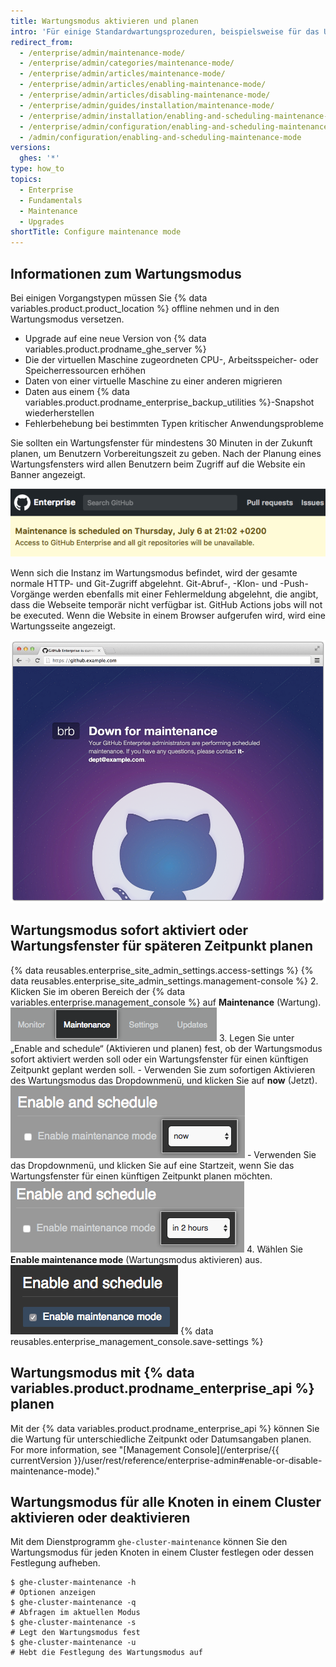 ```yaml
---
title: Wartungsmodus aktivieren und planen
intro: 'Für einige Standardwartungsprozeduren, beispielsweise für das Upgrade von {% data variables.product.product_location %} oder für das Wiederherstellen von Backups, muss die Instanz für die normale Verwendung offline genommen werden.'
redirect_from:
  - /enterprise/admin/maintenance-mode/
  - /enterprise/admin/categories/maintenance-mode/
  - /enterprise/admin/articles/maintenance-mode/
  - /enterprise/admin/articles/enabling-maintenance-mode/
  - /enterprise/admin/articles/disabling-maintenance-mode/
  - /enterprise/admin/guides/installation/maintenance-mode/
  - /enterprise/admin/installation/enabling-and-scheduling-maintenance-mode
  - /enterprise/admin/configuration/enabling-and-scheduling-maintenance-mode
  - /admin/configuration/enabling-and-scheduling-maintenance-mode
versions:
  ghes: '*'
type: how_to
topics:
  - Enterprise
  - Fundamentals
  - Maintenance
  - Upgrades
shortTitle: Configure maintenance mode
---
```


## Informationen zum Wartungsmodus

Bei einigen Vorgangstypen müssen Sie {% data variables.product.product_location %} offline nehmen und in den Wartungsmodus versetzen.
- Upgrade auf eine neue Version von {% data variables.product.prodname_ghe_server %}
- Die der virtuellen Maschine zugeordneten CPU-, Arbeitsspeicher- oder  Speicherressourcen erhöhen
- Daten von einer virtuelle Maschine zu einer anderen migrieren
- Daten aus einem {% data variables.product.prodname_enterprise_backup_utilities %}-Snapshot wiederherstellen
- Fehlerbehebung bei bestimmten Typen kritischer Anwendungsprobleme

Sie sollten ein Wartungsfenster für mindestens 30 Minuten in der Zukunft planen, um Benutzern Vorbereitungszeit zu geben. Nach der Planung eines Wartungsfensters wird allen Benutzern beim Zugriff auf die Website ein Banner angezeigt.

![Banner zur geplanten Wartung für Endbenutzer](/assets/images/enterprise/maintenance/maintenance-scheduled.png)

Wenn sich die Instanz im Wartungsmodus befindet, wird der gesamte normale HTTP- und Git-Zugriff abgelehnt. Git-Abruf-, -Klon- und -Push-Vorgänge werden ebenfalls mit einer Fehlermeldung abgelehnt, die angibt, dass die Webseite temporär nicht verfügbar ist. GitHub Actions jobs will not be executed. Wenn die Website in einem Browser aufgerufen wird, wird eine Wartungsseite angezeigt.

![Der Wartungsmodus-Startbildschirm](/assets/images/enterprise/maintenance/maintenance-mode-maintenance-page.png)

## Wartungsmodus sofort aktiviert oder Wartungsfenster für späteren Zeitpunkt planen

{% data reusables.enterprise_site_admin_settings.access-settings %}
{% data reusables.enterprise_site_admin_settings.management-console %}
2. Klicken Sie im oberen Bereich der {% data variables.enterprise.management_console %} auf **Maintenance** (Wartung). ![Registerkarte „Maintenance“ (Wartung)](/assets/images/enterprise/management-console/maintenance-tab.png)
3. Legen Sie unter „Enable and schedule“ (Aktivieren und planen) fest, ob der Wartungsmodus sofort aktiviert werden soll oder ein Wartungsfenster für einen künftigen Zeitpunkt geplant werden soll.
    - Verwenden Sie zum sofortigen Aktivieren des Wartungsmodus das Dropdownmenü, und klicken Sie auf **now** (Jetzt). ![Dropdownmenü mit der ausgewählten Option „now“ (Jetzt) zum Aktivieren des Wartungsmodus](/assets/images/enterprise/maintenance/enable-maintenance-mode-now.png)
    - Verwenden Sie das Dropdownmenü, und klicken Sie auf eine Startzeit, wenn Sie das Wartungsfenster für einen künftigen Zeitpunkt planen möchten.![Dropdownmenü mit der ausgewählten Option zum Planen des Wartungsfensters in zwei Stunden](/assets/images/enterprise/maintenance/schedule-maintenance-mode-two-hours.png)
4. Wählen Sie **Enable maintenance mode** (Wartungsmodus aktivieren) aus. ![Kontrollkästchen zum Aktivieren oder Planen des Wartungsmodus](/assets/images/enterprise/maintenance/enable-maintenance-mode-checkbox.png)
{% data reusables.enterprise_management_console.save-settings %}

## Wartungsmodus mit {% data variables.product.prodname_enterprise_api %} planen

Mit der {% data variables.product.prodname_enterprise_api %} können Sie die Wartung für unterschiedliche Zeitpunkt oder Datumsangaben planen. For more information, see "[Management Console](/enterprise/{{ currentVersion }}/user/rest/reference/enterprise-admin#enable-or-disable-maintenance-mode)."

## Wartungsmodus für alle Knoten in einem Cluster aktivieren oder deaktivieren

Mit dem Dienstprogramm `ghe-cluster-maintenance` können Sie den Wartungsmodus für jeden Knoten in einem Cluster festlegen oder dessen Festlegung aufheben.

```shell
$ ghe-cluster-maintenance -h
# Optionen anzeigen
$ ghe-cluster-maintenance -q
# Abfragen im aktuellen Modus
$ ghe-cluster-maintenance -s
# Legt den Wartungsmodus fest
$ ghe-cluster-maintenance -u
# Hebt die Festlegung des Wartungsmodus auf
```
